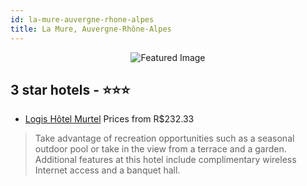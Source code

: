 ```yaml
---
id: la-mure-auvergne-rhone-alpes
title: La Mure, Auvergne-Rhône-Alpes
---
```


<center><img src="https://i.travelapi.com/hotels/2000000/1460000/1451400/1451398/a2d74f7e_z.jpg" alt="Featured Image" /></center>


##  3 star hotels - ⭐️⭐️⭐️

-    [Logis Hôtel Murtel](https://us.hurb.com/hotels/la-mure/logis-hotel-murtel-JNP-JP785948?cmp=18055) Prices from R$232.33
   > Take advantage of recreation opportunities such as a seasonal outdoor pool or take in the view from a terrace and a garden. Additional features at this hotel include complimentary wireless Internet access and a banquet hall.
